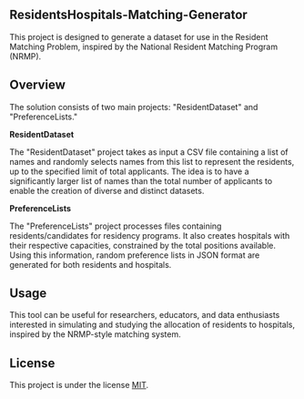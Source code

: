 ## ResidentsHospitals-Matching-Generator

This project is designed to generate a dataset for use in the Resident Matching Problem, inspired by the National Resident Matching Program (NRMP).


## Overview

The solution consists of two main projects: "ResidentDataset" and "PreferenceLists."

**ResidentDataset**

The "ResidentDataset" project takes as input a CSV file containing a list of names and randomly selects names from this list to represent the residents, up to the specified limit of total applicants. The idea is to have a significantly larger list of names than the total number of applicants to enable the creation of diverse and distinct datasets.

**PreferenceLists**

The "PreferenceLists" project processes files containing residents/candidates for residency programs. It also creates hospitals with their respective capacities, constrained by the total positions available. Using this information, random preference lists in JSON format are generated for both residents and hospitals.


## Usage
This tool can be useful for researchers, educators, and data enthusiasts interested in simulating and studying the allocation of residents to hospitals, inspired by the NRMP-style matching system.
## License
This project is under the license [MIT](./LICENSE.txt).